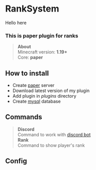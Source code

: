 # RankSystem

Hello here
### This is paper plugin for ranks

> __About__<br>
> Minecraft version: __1.19+__<br>
> Core: __paper__

## How to install 
- Create [paper](https://papermc.io) server 
- Download latest version of my plugin
- Add plugin in *plugins* directory
- Create [mysql](https://www.mysql.com) database
## Commands
 
>__Discord__ <br> Command to work with [discord bot]()<br>
>__Rank__ <br> Command to show player's rank

## Config
